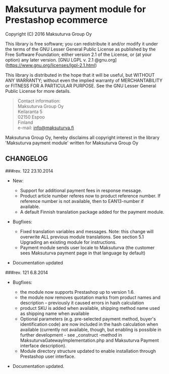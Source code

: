 Maksuturva payment module for Prestashop ecommerce
==========================================================
Copyright (C) 2016 Maksuturva Group Oy

This library is free software; you can redistribute it and/or modify it under the terms of the GNU Lesser General Public
License as published by the Free Software Foundation; either version 2.1 of the License, or (at your option) any later version.
[GNU LGPL v. 2.1 @gnu.org] (https://www.gnu.org/licenses/lgpl-2.1.html)

This library is distributed in the hope that it will be useful, but WITHOUT ANY WARRANTY; without even the implied warranty of
MERCHANTABILITY or FITNESS FOR A PARTICULAR PURPOSE. See the GNU Lesser General Public License for more details.

> Contact information:  
Maksuturva Group Oy  
Keilaranta 5  
02150 Espoo  
Finland  
e-mail: info@maksuturva.fi
 
Maksuturva Group Oy, hereby disclaims all copyright interest in
the library 'Maksuturva payment module' written for Maksuturva Group Oy

CHANGELOG
---------

###rev. 122 23.10.2014
* New: 
	- Support for additional payment fees in response message. 
	- Product article number referes now to product reference number. If reference number is not available, then to EAN13-number if available.
	- A default Finnish translation package added for the payment module. 

* Bugfixes:
	- Fixed translation variables and messages. Note: this change will overwrite ALL previous module translations. See section 5.1 Upgrading an existing module for instructions.
	- Payment module sends user locale to Maksuturva (the customer sees Maksuturva payment page in that language by default)

* Documentation updated

###rev. 121 6.8.2014
* Bugfixes:
	- the module now supports Prestashop up to version 1.6.
	- the module now removes quotation marks from product names and description – previously it caused errors in hash calculation
	- product SKU is added when available, shipping method name used as shipping name when available
	- Optional parameters (e.g. pre-selected payment method, buyer's identification code) are now included in the hash calculation when available (currently not available, though, but enabling is possible in further development - see _construct -method in MaksuturvaGatewayImplementation.php and Maksuturva Payment interface description).
	- Module directory structure updated to enable installation through Prestashop user interface. 

* Documentation updated.

